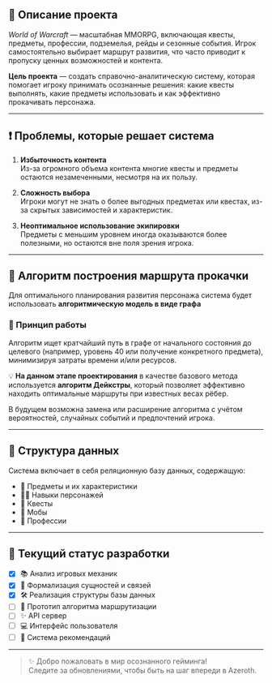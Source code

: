 ## 📌 Описание проекта

*World of Warcraft* — масштабная MMORPG, включающая квесты, предметы, профессии, подземелья, рейды и сезонные события. Игрок самостоятельно выбирает маршрут развития, что часто приводит к пропуску ценных возможностей и контента.

**Цель проекта** — создать справочно-аналитическую систему, которая помогает игроку принимать осознанные решения: какие квесты выполнять, какие предметы использовать и как эффективно прокачивать персонажа.

---

## ❗ Проблемы, которые решает система

1. **Избыточность контента**  
   Из-за огромного объема контента многие квесты и предметы остаются незамеченными, несмотря на их пользу.

2. **Сложность выбора**  
   Игроки могут не знать о более выгодных предметах или квестах, из-за скрытых зависимостей и характеристик.

3. **Неоптимальное использование экипировки**  
   Предметы с меньшим уровнем иногда оказываются более полезными, но остаются вне поля зрения игрока.

---

## 🧠 Алгоритм построения маршрута прокачки

Для оптимального планирования развития персонажа система будет использовать **алгоритмическую модель в виде графа**

### 🧮 Принцип работы

Алгоритм ищет кратчайший путь в графе от начального состояния до целевого (например, уровень 40 или получение конкретного предмета), минимизируя затраты времени и/или ресурсов.

💡 **На данном этапе проектирования** в качестве базового метода используется **алгоритм Дейкстры**, который позволяет эффективно находить оптимальные маршруты при известных весах рёбер.

В будущем возможна замена или расширение алгоритма с учётом вероятностей, случайных событий и предпочтений игрока.

---

## 🧩 Структура данных

Система включает в себя реляционную базу данных, содержащую:

- 🧱 Предметы и их характеристики
- 🧙‍♂️ Навыки персонажей
- 📜 Квесты
- 👹 Мобы
- 🧵 Профессии

---
## 🚧 Текущий статус разработки

- [x] 📚 Анализ игровых механик
- [x] 🧾 Формализация сущностей и связей
- [x] 🛠️ Реализация структуры базы данных
- [ ] 🎯 Прототип алгоритма маршрутизации
- [ ] ✨ API сервер
- [ ] 💻 Интерфейс пользователя
- [ ] 🧠 Система рекомендаций

---

> ✨ Добро пожаловать в мир осознанного гейминга!  
> Следите за обновлениями, чтобы быть на шаг впереди в Azeroth.
